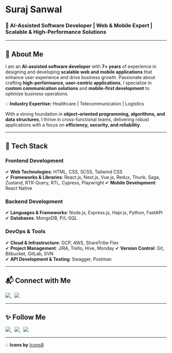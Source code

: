 # **Suraj Sanwal**  
### 🚀 AI-Assisted Software Developer | Web & Mobile Expert | Scalable & High-Performance Solutions  

---  

## 🔹 About Me  

I am an **AI-assisted software developer** with **7+ years** of experience in designing and developing **scalable web and mobile applications** that enhance user experience and drive business growth. Passionate about crafting **high-performance, user-centric applications**, I specialize in **custom communication solutions** and **mobile-first development** to optimize business operations.  

💡 **Industry Expertise:** Healthcare | Telecommunication | Logistics  

With a strong foundation in **object-oriented programming, algorithms, and data structures**, I thrive in cross-functional teams, delivering robust applications with a focus on **efficiency, security, and reliability**.  

---  

## 🔧 Tech Stack  

### **Frontend Development**  
✔ **Web Technologies**: HTML, CSS, SCSS, Tailwind CSS  
✔ **Frameworks & Libraries**: React.js, Next.js, Vue.js, Redux, Thunk, Saga, Zustand, RTK-Query, RTL, Cypress, Playwright 
✔ **Mobile Development**: React Native  

### **Backend Development**  
✔ **Languages & Frameworks**: Node.js, Express.js, Hapi.js, Python, FastAPI 
✔ **Databases**: MongoDB, P/L-SQL

### **DevOps & Tools**  
✔ **Cloud & Infrastructure**: GCP, AWS, ShareTribe Flex  
✔ **Project Management**: JIRA, Trello, Hive, Monday 
✔ **Version Control**: Git, Bitbucket, GitLab, SVN  
✔ **API Development & Testing**: Swagger, Postman  

---  

## 📬 Connect with Me  

<p align="left">  
  <a href="mailto:sonusanwal65@gmail.com" target="_blank">  
    <img src="https://img.icons8.com/fluent/48/000000/gmail-new.png"/>  
  </a>  
  &nbsp;  
  <a href="skype:live:sonusanwal65" target="_blank">  
    <img src="https://img.icons8.com/fluent/48/000000/skype.png"/>  
  </a>  
</p>  

---  

## ✨ Follow Me  

<p align="left">  
  <a href="https://twitter.com/im_sanwal" target="_blank">  
    <img src="https://img.icons8.com/color/48/000000/twitter--v2.png"/>  
  </a>  
  &nbsp;  
  <a href="https://facebook.com/swraporians" target="_blank">  
    <img src="https://img.icons8.com/color/48/000000/facebook.png"/>  
  </a>  
  &nbsp;  
  <a href="https://www.instagram.com/swraporians" target="_blank">  
    <img src="https://img.icons8.com/color/48/000000/instagram-new.png"/>  
  </a>  
</p>  

---  

💡 **Icons by** [Icons8](https://icons8.com/icon)  
